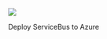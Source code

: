 <a href="https://azuredeploy.net/?repository=https://github.com/szympulka/AzureARM/tree/master/ServiceBus" target="_blank">
    <img src="http://azuredeploy.net/deploybutton.png"/>
</a>

Deploy ServiceBus to Azure
